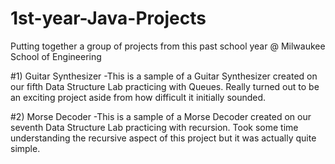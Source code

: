 # 1st-year-Java-Projects
Putting together a group of projects from this past school year @ Milwaukee School of Engineering

#1) Guitar Synthesizer
-This is a sample of a Guitar Synthesizer created on our fifth Data Structure Lab practicing with Queues. Really turned out to be an
exciting project aside from how difficult it initially sounded.

#2) Morse Decoder
-This is a sample of a Morse Decoder created on our seventh Data Structure Lab practicing with recursion. Took some time understanding the recursive aspect of this project but it was actually quite simple.
